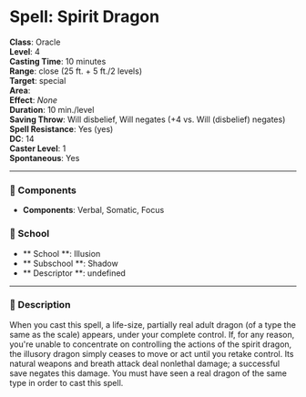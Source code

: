 
# Spell: Spirit Dragon
**Class**: Oracle  
**Level**: 4  
**Casting Time**: 10 minutes  
**Range**: close (25 ft. + 5 ft./2 levels)  
**Target**: special  
**Area**:   
**Effect**: _None_  
**Duration**: 10 min./level  
**Saving Throw**: Will disbelief, Will negates (+4 vs. Will (disbelief) negates)  
**Spell Resistance**: Yes (yes)  
**DC**: 14  
**Caster Level**: 1  
**Spontaneous**: Yes

---

### 🔮 Components
- **Components**: Verbal, Somatic, Focus

### 🏫 School
- ** School **: Illusion
- ** Subschool **: Shadow
- ** Descriptor **: undefined
---

### 📜 Description
When you cast this spell, a life-size, partially real adult dragon (of a type the same as the scale) appears, under your complete control. If, for any reason, you're unable to concentrate on controlling the actions of the spirit dragon, the illusory dragon simply ceases to move or act until you retake control. Its natural weapons and breath attack deal nonlethal damage; a successful save negates this damage. You must have seen a real dragon of the same type in order to cast this spell.

